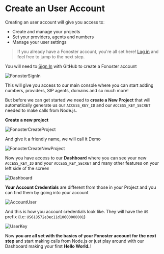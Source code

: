 # Create an User Account

Creating an user account will give you access to: 

- Create and manage your projects
- Set your providers, agents and numbers
- Manage your user settings

> If you already have a Fonoster account, you're all set here! [Log in](https://console.fonoster.io) and feel free to jump to the next step.

You will need to [Sign In](https://console.fonoster.io) with GitHub to create a Fonoster account

![FonosterSignIn](https://user-images.githubusercontent.com/80093500/189687721-bc1b1631-1b21-45ad-8a4c-ee78ba68ddab.jpg)

This will give you access to our main console where you can start adding numbers, providers, SIP agents, domains and so much more! 

But before we can get started we need to **create a New Project** that will automatically generate us our `ACCESS_KEY_ID` and our `ACCESS_KEY_SECRET` needed to make calls from Node.js.

**Create a new project**

![FonosterCreateProject](https://user-images.githubusercontent.com/80093500/189688035-4a4bc9a1-b6ef-4511-adad-a43aaed3f658.jpg)

And give it a friendly name, we will call it Demo 

![FonosterCreateNewProject](https://user-images.githubusercontent.com/80093500/189689096-460528b4-79b6-437a-b2d2-59589c590f56.jpg)

Now you have access to our **Dashboard** where you can see your new `ACCESS_KEY_ID` and your `ACCESS_KEY_SECRET` and many other features on your left side of the screen

![Dashboard](https://user-images.githubusercontent.com/80093500/189691569-08a150ca-0ca1-449b-88ad-d74b96f0fcba.jpg)

**Your Account Credentials** are different from those in your Project and you can find them by going into your account

![AccountUser](https://user-images.githubusercontent.com/80093500/189696920-1dfef7c4-6bba-4479-8b91-c600dc04debd.png)

And this is how you account credentials look like. They will have the `US` prefix (i.e: `US618572e3ec11d10600000001`) 

![UserKey](https://user-images.githubusercontent.com/80093500/189698170-598669eb-5d4c-4390-9cc8-2cf7904e7a16.png)


Now **you are all set with the basics of your Fonoster account for the next step** and start making calls from Node.js or just play around with our Dashboard making your first **Hello World.**!


